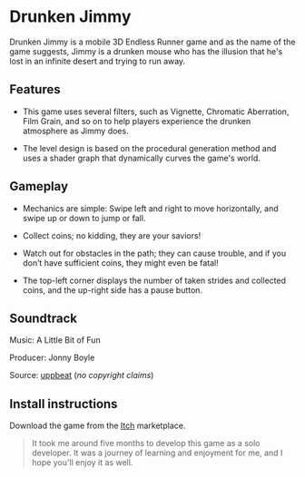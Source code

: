 # Drunken Jimmy

Drunken Jimmy is a mobile 3D Endless Runner game and as the name of the game suggests, Jimmy is a drunken mouse who has the illusion that he's lost in an infinite desert and trying to run away.

## Features

- This game uses several filters, such as Vignette, Chromatic Aberration, Film Grain, and so on to help players experience the drunken atmosphere as Jimmy does.

- The level design is based on the procedural generation method and uses a shader graph that dynamically curves the game's world.

## Gameplay

- Mechanics are simple: Swipe left and right to move horizontally, and swipe up or down to jump or fall.

- Collect coins; no kidding, they are your saviors!

- Watch out for obstacles in the path; they can cause trouble, and if you don’t have sufficient coins, they might even be fatal!

- The top-left corner displays the number of taken strides and collected coins, and the up-right side has a pause button.


## Soundtrack

Music: A Little Bit of Fun

Producer: Jonny Boyle

Source: [uppbeat](https://uppbeat.io/) (_no copyright claims_)


## Install instructions

Download the game from the [Itch](https://soobition.itch.io/drunken-jimmy) marketplace.

> It took me around five months to develop this game as a solo developer. It was a journey of learning and enjoyment for me, and I hope you'll enjoy it as well.
